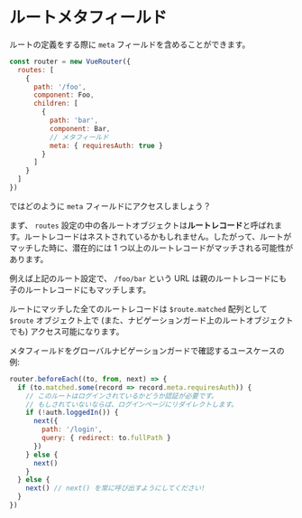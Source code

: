 # ルートメタフィールド

ルートの定義をする際に `meta` フィールドを含めることができます。

``` js
const router = new VueRouter({
  routes: [
    {
      path: '/foo',
      component: Foo,
      children: [
        {
          path: 'bar',
          component: Bar,
          // メタフィールド
          meta: { requiresAuth: true }
        }
      ]
    }
  ]
})
```

ではどのように `meta` フィールドにアクセスしましょう？

まず、 `routes` 設定の中の各ルートオブジェクトは**ルートレコード**と呼ばれます。ルートレコードはネストされているかもしれません。したがって、ルートがマッチした時に、潜在的には 1 つ以上のルートレコードがマッチされる可能性があります。

例えば上記のルート設定で、 `/foo/bar` という URL は親のルートレコードにも子のルートレコードにもマッチします。

ルートにマッチした全てのルートレコードは `$route.matched` 配列として `$route` オブジェクト上で (また、ナビゲーションガード上のルートオブジェクトでも) アクセス可能になります。

メタフィールドをグローバルナビゲーションガードで確認するユースケースの例:

``` js
router.beforeEach((to, from, next) => {
  if (to.matched.some(record => record.meta.requiresAuth)) {
    // このルートはログインされているかどうか認証が必要です。
    // もしされていないならば、ログインページにリダイレクトします。
    if (!auth.loggedIn()) {
      next({
        path: '/login',
        query: { redirect: to.fullPath }
      })
    } else {
      next()
    }
  } else {
    next() // next() を常に呼び出すようにしてください!
  }
})

```
